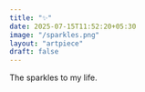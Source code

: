 ```yaml
---
title: "✨"
date: 2025-07-15T11:52:20+05:30
image: "/sparkles.png"
layout: "artpiece"
draft: false
---
```


The sparkles to my life.
